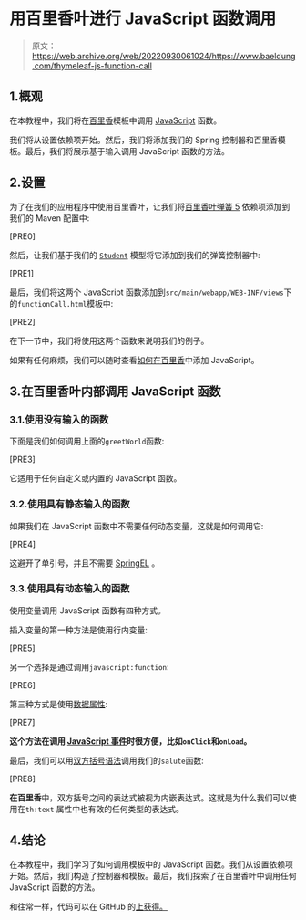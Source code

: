 # 用百里香叶进行 JavaScript 函数调用

> 原文：<https://web.archive.org/web/20220930061024/https://www.baeldung.com/thymeleaf-js-function-call>

## 1.概观

在本教程中，我们将在[百里香](/web/20220813062744/https://www.baeldung.com/thymeleaf-in-spring-mvc)模板中调用 [JavaScript](https://web.archive.org/web/20220813062744/https://developer.mozilla.org/en-US/docs/Web/JavaScript) 函数。

我们将从设置依赖项开始。然后，我们将添加我们的 Spring 控制器和百里香模板。最后，我们将展示基于输入调用 JavaScript 函数的方法。

## 2.设置

为了在我们的应用程序中使用百里香叶，让我们将[百里香叶弹簧 5](https://web.archive.org/web/20220813062744/https://search.maven.org/search?q=a:thymeleaf-spring5%20AND%20g:org.thymeleaf) 依赖项添加到我们的 Maven 配置中:

[PRE0]

然后，让我们基于我们的 [`Student`](/web/20220813062744/https://www.baeldung.com/thymeleaf-in-spring-mvc#2-collection-attributes) 模型将它添加到我们的弹簧控制器中:

[PRE1]

最后，我们将这两个 JavaScript 函数添加到`src/main/webapp/WEB-INF/views`下的`functionCall.html`模板中:

[PRE2]

在下一节中，我们将使用这两个函数来说明我们的例子。

如果有任何麻烦，我们可以随时查看[如何在百里香](/web/20220813062744/https://www.baeldung.com/spring-thymeleaf-css-js)中添加 JavaScript。

## 3.在百里香叶内部调用 JavaScript 函数

### 3.1.使用没有输入的函数

下面是我们如何调用上面的`greetWorld`函数:

[PRE3]

它适用于任何自定义或内置的 JavaScript 函数。

### 3.2.使用具有静态输入的函数

如果我们在 JavaScript 函数中不需要任何动态变量，这就是如何调用它:

[PRE4]

这避开了单引号，并且不需要 [SpringEL](/web/20220813062744/https://www.baeldung.com/spring-expression-language) 。

### 3.3.使用具有动态输入的函数

使用变量调用 JavaScript 函数有四种方式。

插入变量的第一种方法是使用行内变量:

[PRE5]

另一个选择是通过调用`javascript:function`:

[PRE6]

第三种方式是使用[数据属性](/web/20220813062744/https://www.baeldung.com/thymeleaf-custom-html-attributes):

[PRE7]

**这个方法在调用 [JavaScript 事件](https://web.archive.org/web/20220813062744/https://developer.mozilla.org/en-US/docs/Web/Events)时很方便，比如`onClick`和`onLoad`。**

最后，我们可以用[双方括号语法](https://web.archive.org/web/20220813062744/https://www.thymeleaf.org/doc/tutorials/3.0/usingthymeleaf.html#expression-inlining)调用我们的`salute`函数:

[PRE8]

**在百里香**中，双方括号之间的表达式被视为内嵌表达式。这就是为什么我们可以使用在`th:text` 属性中也有效的任何类型的表达式。

## 4.结论

在本教程中，我们学习了如何调用模板中的 JavaScript 函数。我们从设置依赖项开始。然后，我们构造了控制器和模板。最后，我们探索了在百里香叶中调用任何 JavaScript 函数的方法。

和往常一样，代码可以在 GitHub 的[上获得。](https://web.archive.org/web/20220813062744/https://github.com/eugenp/tutorials/tree/master/spring-web-modules/spring-thymeleaf)